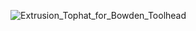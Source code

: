 ![Extrusion_Tophat_for_Bowden_Toolhead](https://github.com/Driftrotor/Voron_V-SUB_0-70/assets/91290219/74f63309-8fe6-4e1c-b50e-6e5a16a0b7a3)

